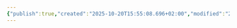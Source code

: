 ```yaml
---
{"publish":true,"created":"2025-10-20T15:55:08.696+02:00","modified":"2025-10-20T21:03:45.918+02:00","tags":["Место"],"cssclasses":""}
---
```


